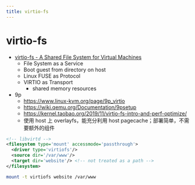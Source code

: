 ```yaml
---
title: virtio-fs
---
```


# virtio-fs

- [virtio-fs - A Shared File System for Virtual Machines](https://fosdem.org/2020/schedule/event/vai_virtio_fs/attachments/slides/3666/export/events/attachments/vai_virtio_fs/slides/3666/virtio_fs_A_Shared_File_System_for_Virtual_Machines_FOSDEM.pdf)
  - File System as a Service
  - Boot guest from directory on host
  - Linux FUSE as Protocol
  - VIRTIO as Transport
    - shared memory resources
- 9p
  - https://www.linux-kvm.org/page/9p_virtio
  - https://wiki.qemu.org/Documentation/9psetup
  - https://kernel.taobao.org/2019/11/virtio-fs-intro-and-perf-optimize/
  - 使用 host 上 overlayfs，能充分利用 host pagecache；部署简单，不需要额外的组件

```xml
<!-- libvirtd -->
<filesystem type='mount' accessmode='passthrough'>
  <driver type='virtiofs'/>
  <source dir='/var/www'/>
  <target dir='website'/> <!-- not treated as a path -->
</filesystem>
```

```bash
mount -t virtiofs website /var/www
```
